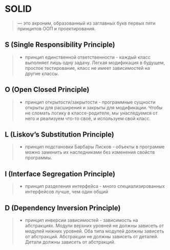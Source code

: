 # SOLID
> — это акроним, образованный из заглавных букв первых пяти принципов ООП и проектирования.

## S (Single Responsibility Principle)
> - принцип единственной ответственности - каждый класс выполняет лишь одну задачу.
Легкая модификация в будущем, простое тестирование, класс не имеет зависимостей на другие классы.

## O (Open Closed Principle)
> - принцип открытости/закрытости - программные сущности открыты для расширения и закрыты для модификации.
Чтобы не сломать логику в классе-родителе, мы унаследуемся от него и реализуем что-то своё, и используем свой класс.

## L (Liskov’s Substitution Principle)
> - принцип подстановки Барбары Лисков - объекты в программе можно заменить их наследниками без изменения свойств программы.

## I (Interface Segregation Principle)
> - принцип разделения интерфейса - много специализированных интерфейсов лучше, чем один общий

## D (Dependency Inversion Principle)
> - принцип инверсии зависимостей - зависимость на абстракциях.
Модули верхних уровней не должны зависеть от модулей нижних уровней. Оба типа модулей должны зависеть от абстракций.
Абстракции не должны зависеть от деталей. Детали должны зависеть от абстракций.